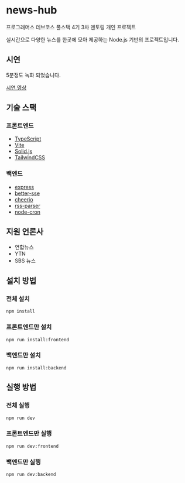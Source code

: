 # news-hub

프로그래머스 데브코스 풀스택 4기 3차 멘토링 개인 프로젝트

실시간으로 다양한 뉴스를 한곳에 모아 제공하는 Node.js 기반의 프로젝트입니다.

## 시연

5분정도 녹화 되었습니다.

[시연 영상](assets/시연영상.webm)

## 기술 스택

### 프론트엔드

- [TypeScript](https://www.typescriptlang.org)
- [Vite](https://vite.dev)
- [Solid.js](https://www.solidjs.com)
- [TailwindCSS](https://tailwindcss.com)

### 백엔드

- [express](https://expressjs.com)
- [better-sse](https://matthewwid.github.io/better-sse)
- [cheerio](https://cheerio.js.org/)
- [rss-parser](https://www.npmjs.com/package/rss-parser)
- [node-cron](https://www.npmjs.com/package/node-cron)

## 지원 언론사

- 연합뉴스
- YTN
- SBS 뉴스

## 설치 방법

### 전체 설치

```console
npm install
```

### 프론트엔드만 설치

```console
npm run install:frontend
```

### 백엔드만 설치

```console
npm run install:backend
```

## 실행 방법

### 전체 실행

```console
npm run dev
```

### 프론트엔드만 실행

```console
npm run dev:frontend
```

### 백엔드만 실행

```console
npm run dev:backend
```
